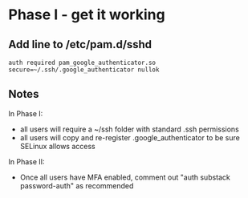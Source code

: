 # Phase I - get it working

## Add line to /etc/pam.d/sshd
```auth required pam_google_authenticator.so secure=~/.ssh/.google_authenticator nullok```

## Notes

In Phase I: 
- all users will require a ~/ssh folder with standard .ssh permissions
- all users will copy and re-register .google_authenticator to be sure SELinux allows access

In Phase II:
- Once all users have MFA enabled, comment out "auth substack password-auth" as recommended

